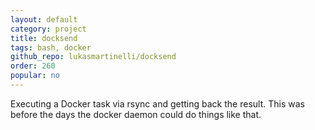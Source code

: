 ```yaml
---
layout: default
category: project
title: docksend
tags: bash, docker
github_repo: lukasmartinelli/docksend
order: 260
popular: no
---
```


Executing a Docker task via rsync and getting back the result. This was before the days the docker daemon could do things like that.
